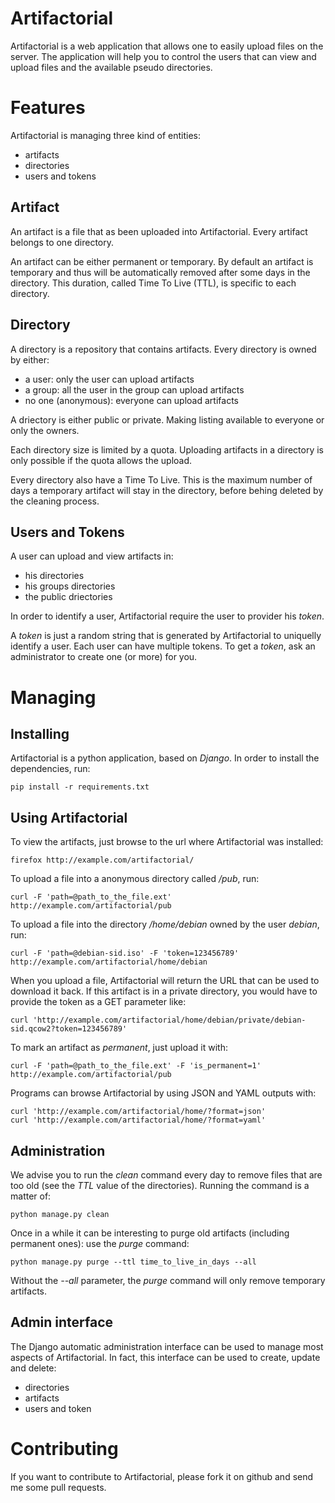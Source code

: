 Artifactorial
=============

Artifactorial is a web application that allows one to easily upload files on
the server. The application will help you to control the users that can view
and upload files and the available pseudo directories.


Features
========

Artifactorial is managing three kind of entities:

 * artifacts
 * directories
 * users and tokens


Artifact
--------

An artifact is a file that as been uploaded into Artifactorial. Every artifact
belongs to one directory.

An artifact can be either permanent or temporary. By default an artifact is
temporary and thus will be automatically removed after some days in the
directory. This duration, called Time To Live (TTL), is specific to each
directory.

Directory
---------

A directory is a repository that contains artifacts. Every directory is owned by either:

 * a user: only the user can upload artifacts
 * a group: all the user in the group can upload artifacts
 * no one (anonymous): everyone can upload artifacts

A driectory is either public or private. Making listing available to everyone
or only the owners.

Each directory size is limited by a quota. Uploading artifacts in a directory
is only possible if the quota allows the upload.

Every directory also have a Time To Live. This is the maximum number of days a
temporary artifact will stay in the directory, before behing deleted by the
cleaning process.


Users and Tokens
----------------

A user can upload and view artifacts in:

 * his directories
 * his groups directories
 * the public driectories

In order to identify a user, Artifactorial require the user to provider his
*token*.

A *token* is just a random string that is generated by Artifactorial to
uniquelly identify a user. Each user can have multiple tokens.
To get a *token*, ask an administrator to create one (or more) for you.


Managing
========

Installing
----------

Artifactorial is a python application, based on *Django*. In order to install the dependencies, run:

    pip install -r requirements.txt


Using Artifactorial
-------------------

To view the artifacts, just browse to the url where Artifactorial was installed:

    firefox http://example.com/artifactorial/

To upload a file into a anonymous directory called */pub*, run:

    curl -F 'path=@path_to_the_file.ext' http://example.com/artifactorial/pub

To upload a file into the directory */home/debian* owned by the user *debian*, run:

    curl -F 'path=@debian-sid.iso' -F 'token=123456789' http://example.com/artifactorial/home/debian

When you upload a file, Artifactorial will return the URL that can be used to
download it back. If this artifact is in a private directory, you would have to
provide the token as a GET parameter like:

    curl 'http://example.com/artifactorial/home/debian/private/debian-sid.qcow2?token=123456789'

To mark an artifact as *permanent*, just upload it with:

    curl -F 'path=@path_to_the_file.ext' -F 'is_permanent=1' http://example.com/artifactorial/pub

Programs can browse Artifactorial by using JSON and YAML outputs with:

    curl 'http://example.com/artifactorial/home/?format=json'
    curl 'http://example.com/artifactorial/home/?format=yaml'


Administration
--------------

We advise you to run the *clean* command every day to remove files that are too
old (see the *TTL* value of the directories).
Running the command is a matter of:

    python manage.py clean

Once in a while it can be interesting to purge old artifacts (including
permanent ones): use the *purge* command:

    python manage.py purge --ttl time_to_live_in_days --all

Without the *--all* parameter, the *purge* command will only remove temporary
artifacts.


Admin interface
---------------
The Django automatic administration interface can be used to manage most
aspects of Artifactorial. In fact, this interface can be used to create, update
and delete:

 * directories
 * artifacts
 * users and token


Contributing
============

If you want to contribute to Artifactorial, please fork it on github and send
me some pull requests.
